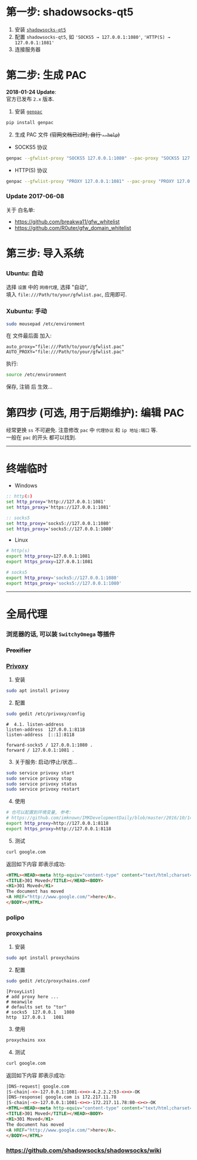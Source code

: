 # 第一步: shadowsocks-qt5
1. 安装 [`shadowsocks-qt5`][shadowsocks-qt5]
1. 配置 `shadowsocks-qt5`, 如 `'SOCKS5 → 127.0.0.1:1080'`, `'HTTP(S) → 127.0.0.1:1081'`
1. 连接服务器

[shadowsocks-qt5]: https://github.com/imknown/IMKDevelopmentDaily/blob/master/2017/06/03_shadowsocks%20%E9%A1%B9%E7%9B%AE%20%E5%AE%A2%E6%88%B7%E7%AB%AF.md

# 第二步: 生成 PAC
**2018-01-24 Update**:  
官方已发布 `2.x` 版本.

1. 安装 [`genpac`][genpac]

[genpac]: https://github.com/JinnLynn/GenPAC

   ``` bash
   pip install genpac
   ```

2. 生成 PAC 文件 ~~(官网文档已过时, 自行 `--help`)~~
  - SOCKS5 协议
``` bash
genpac --gfwlist-proxy "SOCKS5 127.0.0.1:1080" --pac-proxy "SOCKS5 127.0.0.1:1080" --output "gfwlist-socks5.pac"
```

  - HTTP(S) 协议
``` bash
genpac --gfwlist-proxy "PROXY 127.0.0.1:1081" --pac-proxy "PROXY 127.0.0.1:1081" --output "gfwlist-http.pac"
```

### Update 2017-06-08
关于 白名单:
- https://github.com/breakwa11/gfw_whitelist
- https://github.com/R0uter/gfw_domain_whitelist

# 第三步: 导入系统
### Ubuntu: 自动
选择 `设置` 中的 `网络代理`, 选择 "自动",  
填入 `file:///Path/to/your/gfwlist.pac`, 应用即可.

### Xubuntu: 手动
``` bash
sudo mousepad /etc/environment
```

在 文件最后面 加入:
``` properties
auto_proxy="file:///Path/to/your/gfwlist.pac"
AUTO_PROXY="file:///Path/to/your/gfwlist.pac"
```

执行:
``` bash
source /etc/environment
```

保存, 注销 后 生效...

# 第四步 (可选, 用于后期维护): 编辑 PAC
经常更换 `ss` 不可避免. 注意修改 `pac` 中 `代理协议` 和 `ip 地址:端口` 等.  
一般在 `pac` 的开头 都可以找到.

----

# 终端临时
- Windows
``` cmd
:: http(s)
set http_proxy='http://127.0.0.1:1081'
set https_proxy='https://127.0.0.1:1081'

:: socks5
set http_proxy='socks5://127.0.0.1:1080'
set https_proxy='socks5://127.0.0.1:1080'
```

- Linux
``` bash
# http(s)
export http_proxy=127.0.0.1:1081
export https_proxy=127.0.0.1:1081

# socks5
export http_proxy='socks5://127.0.0.1:1080'
export https_proxy='socks5://127.0.0.1:1080'
```

----

# 全局代理
### 浏览器的话, 可以装 `SwitchyOmega` 等插件

### ~~Proxifier~~

### [Privoxy](https://www.privoxy.org/)
1. 安装
``` bash
sudo apt install privoxy
```

2. 配置
``` bash
sudo gedit /etc/privoxy/config
```

``` config
#  4.1. listen-address
listen-address  127.0.0.1:8118
listen-address  [::1]:8118

forward-socks5 / 127.0.0.1:1080 .
forward / 127.0.0.1:1081 .
```

3. 关于服务: 启动/停止/状态...
``` bash
sudo service privoxy start
sudo service privoxy stop
sudo service privoxy status
sudo service privoxy restart
```

4. 使用
``` bash
# 也可以配置到环境变量, 参考:
# https://github.com/imknown/IMKDevelopmentDaily/blob/master/2016/10/14_Ubuntu 16 配置 ADB 环境变量.md
export http_proxy=http://127.0.0.1:8118
export https_proxy=http://127.0.0.1:8118
```

5. 测试
``` bash
curl google.com
```

返回如下内容 即表示成功:
``` html
<HTML><HEAD><meta http-equiv="content-type" content="text/html;charset=utf-8">
<TITLE>301 Moved</TITLE></HEAD><BODY>
<H1>301 Moved</H1>
The document has moved
<A HREF="http://www.google.com/">here</A>.
</BODY></HTML>
```

### polipo

### proxychains
1. 安装
``` bash
sudo apt install proxychains
```

2. 配置
``` bash
sudo gedit /etc/proxychains.conf
```

``` config
[ProxyList]
# add proxy here ...
# meanwile
# defaults set to "tor"
# socks5  127.0.0.1   1080
http  127.0.0.1   1081
```

3. 使用
``` bash
proxychains xxx
```

4. 测试
``` bash
curl google.com
```

返回如下内容 即表示成功:
``` html
|DNS-request| google.com 
|S-chain|-<>-127.0.0.1:1081-<><>-4.2.2.2:53-<><>-OK
|DNS-response| google.com is 172.217.11.78
|S-chain|-<>-127.0.0.1:1081-<><>-172.217.11.78:80-<><>-OK
<HTML><HEAD><meta http-equiv="content-type" content="text/html;charset=utf-8">
<TITLE>301 Moved</TITLE></HEAD><BODY>
<H1>301 Moved</H1>
The document has moved
<A HREF="http://www.google.com/">here</A>.
</BODY></HTML>
```

### https://github.com/shadowsocks/shadowsocks/wiki
